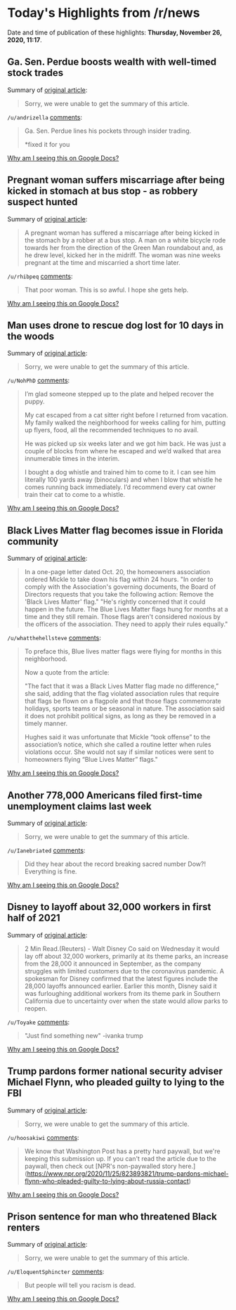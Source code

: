 # Today's Highlights from /r/news

Date and time of publication of these highlights: **Thursday, November 26, 2020, 11:17**.

## Ga. Sen. Perdue boosts wealth with well-timed stock trades

Summary of [original article](https://apnews.com/article/senator-david-perdue-georgia-stocks-198e39c67f90e25bb6b2398bd32c1363):

> Sorry, we were unable to get the summary of this article.

`/u/andrizella` [comments](https://www.reddit.com/r/news/comments/k1d2u8/ga_sen_perdue_boosts_wealth_with_welltimed_stock/):

> Ga. Sen. Perdue lines his pockets through insider trading. 
> 
> *fixed it for you

[Why am I seeing this on Google Docs?](https://docs.google.com/document/d/1Dc6We63vOXIZsc0op-Bt4abqkYjXzOigalQqFxmvvbM/edit?usp=sharing)

## Pregnant woman suffers miscarriage after being kicked in stomach at bus stop - as robbery suspect hunted

Summary of [original article](https://news.sky.com/story/pregnant-woman-suffers-miscarriage-after-being-kicked-in-stomach-at-bus-stop-as-robbery-suspect-hunted-12142830):

> A pregnant woman has suffered a miscarriage after being kicked in the stomach by a robber at a bus stop. A man on a white bicycle rode towards her from the direction of the Green Man roundabout and, as he drew level, kicked her in the midriff. The woman was nine weeks pregnant at the time and miscarried a short time later.

`/u/rhibpeq` [comments](https://www.reddit.com/r/news/comments/k1et5v/pregnant_woman_suffers_miscarriage_after_being/):

> That poor woman. This is so awful. I hope she gets help.

[Why am I seeing this on Google Docs?](https://docs.google.com/document/d/1Dc6We63vOXIZsc0op-Bt4abqkYjXzOigalQqFxmvvbM/edit?usp=sharing)

## Man uses drone to rescue dog lost for 10 days in the woods

Summary of [original article](https://abcnews.go.com/US/man-drone-rescue-dog-lost-10-days-woods/story?id=74390049):

> Sorry, we were unable to get the summary of this article.

`/u/NohPhD` [comments](https://www.reddit.com/r/news/comments/k1f9iu/man_uses_drone_to_rescue_dog_lost_for_10_days_in/):

> I’m glad someone stepped up to the plate and helped recover the puppy.
> 
> My cat escaped from a cat sitter right before I returned from vacation. My family walked the neighborhood for weeks calling for him, putting up flyers, food, all the recommended techniques to no avail. 
> 
> He was picked up six weeks later and we got him back. He was just a couple of blocks from where he escaped and we’d walked that area innumerable times in the interim.
> 
> I bought a dog whistle and trained him to come to it. I can see him literally 100 yards away (binoculars) and when I blow that whistle he comes running back immediately. I’d recommend every cat owner train their cat to come to a whistle.

[Why am I seeing this on Google Docs?](https://docs.google.com/document/d/1Dc6We63vOXIZsc0op-Bt4abqkYjXzOigalQqFxmvvbM/edit?usp=sharing)

## Black Lives Matter flag becomes issue in Florida community

Summary of [original article](https://abcnews.go.com/US/wireStory/black-lives-matter-flag-issue-florida-community-74403879):

> In a one-page letter dated Oct. 20, the homeowners association ordered Mickle to take down his flag within 24 hours. "In order to comply with the Association's governing documents, the Board of Directors requests that you take the following action: Remove the 'Black Lives Matter' flag." "He's rightly concerned that it could happen in the future. The Blue Lives Matter flags hung for months at a time and they still remain. Those flags aren't considered noxious by the officers of the association. They need to apply their rules equally."

`/u/whatthehellsteve` [comments](https://www.reddit.com/r/news/comments/k1fa0x/black_lives_matter_flag_becomes_issue_in_florida/):

> To preface this, Blue lives matter flags were flying for months in this neighborhood.  
> 
> Now a quote from the article:
> 
> "The fact that it was a Black Lives Matter flag made no difference,” she said, adding that the flag violated association rules that require that flags be flown on a flagpole and that those flags commemorate holidays, sports teams or be seasonal in nature. The association said it does not prohibit political signs, as long as they be removed in a timely manner.
> 
> Hughes said it was unfortunate that Mickle “took offense” to the association’s notice, which she called a routine letter when rules violations occur. She would not say if similar notices were sent to homeowners flying “Blue Lives Matter” flags."

[Why am I seeing this on Google Docs?](https://docs.google.com/document/d/1Dc6We63vOXIZsc0op-Bt4abqkYjXzOigalQqFxmvvbM/edit?usp=sharing)

## Another 778,000 Americans filed first-time unemployment claims last week

Summary of [original article](https://www.cnn.com/2020/11/25/economy/unemployment-benefits-coronavirus/index.html):

> Sorry, we were unable to get the summary of this article.

`/u/Ianebriated` [comments](https://www.reddit.com/r/news/comments/k150yg/another_778000_americans_filed_firsttime/):

> Did they hear about the record breaking sacred number Dow?!  Everything is fine.

[Why am I seeing this on Google Docs?](https://docs.google.com/document/d/1Dc6We63vOXIZsc0op-Bt4abqkYjXzOigalQqFxmvvbM/edit?usp=sharing)

## Disney to layoff about 32,000 workers in first half of 2021

Summary of [original article](https://www.reuters.com/article/us-disney-parks-layoffs-idUSKBN2860EV?taid=5fbf4c9d0de7dd000164acec&utm_campaign=trueAnthem:+Trending+Content&utm_medium=trueAnthem&utm_source=twitter):

> 2 Min Read.(Reuters) - Walt Disney Co said on Wednesday it would lay off about 32,000 workers, primarily at its theme parks, an increase from the 28,000 it announced in September, as the company struggles with limited customers due to the coronavirus pandemic. A spokesman for Disney confirmed that the latest figures include the 28,000 layoffs announced earlier. Earlier this month, Disney said it was furloughing additional workers from its theme park in Southern California due to uncertainty over when the state would allow parks to reopen.

`/u/Toyake` [comments](https://www.reddit.com/r/news/comments/k1a6f5/disney_to_layoff_about_32000_workers_in_first/):

> "Just find something new" -ivanka trump

[Why am I seeing this on Google Docs?](https://docs.google.com/document/d/1Dc6We63vOXIZsc0op-Bt4abqkYjXzOigalQqFxmvvbM/edit?usp=sharing)

## Trump pardons former national security adviser Michael Flynn, who pleaded guilty to lying to the FBI

Summary of [original article](https://www.washingtonpost.com/politics/michael-flynn-trump-pardon/2020/11/25/3cd79198-2e65-11eb-bae0-50bb17126614_story.html?no_nav=true&tid=a_classic-iphone):

> Sorry, we were unable to get the summary of this article.

`/u/hoosakiwi` [comments](https://www.reddit.com/r/news/comments/k115l0/trump_pardons_former_national_security_adviser/):

> We know that Washington Post has a pretty hard paywall, but we're keeping this submission up. If you can't read the article due to the paywall, then check out [NPR's non-paywalled story here.] (https://www.npr.org/2020/11/25/823893821/trump-pardons-michael-flynn-who-pleaded-guilty-to-lying-about-russia-contact)

[Why am I seeing this on Google Docs?](https://docs.google.com/document/d/1Dc6We63vOXIZsc0op-Bt4abqkYjXzOigalQqFxmvvbM/edit?usp=sharing)

## Prison sentence for man who threatened Black renters

Summary of [original article](https://abcnews.go.com/US/wireStory/prison-sentence-man-threatened-black-renters-74416847):

> Sorry, we were unable to get the summary of this article.

`/u/EloquentSphincter` [comments](https://www.reddit.com/r/news/comments/k1g1nq/prison_sentence_for_man_who_threatened_black/):

> But people will tell you racism is dead.

[Why am I seeing this on Google Docs?](https://docs.google.com/document/d/1Dc6We63vOXIZsc0op-Bt4abqkYjXzOigalQqFxmvvbM/edit?usp=sharing)

